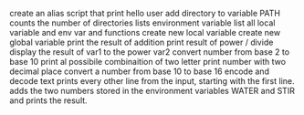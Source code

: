 create an alias
script that print hello user
add directory to variable PATH
counts the number of directories 
lists environment variable
list all local variable and env var and functions
create new local variable
create new global variable
print the result of addition
print result of power / divide 
display the result of var1 to the power var2
convert number from base 2 to base 10
print al possibile combinaition of two letter
print number with two decimal place
convert a number from base 10 to base 16
encode and decode text 
  prints every other line from the input, starting with the first line.
 adds the two numbers stored in the environment variables WATER and STIR and prints the result.
